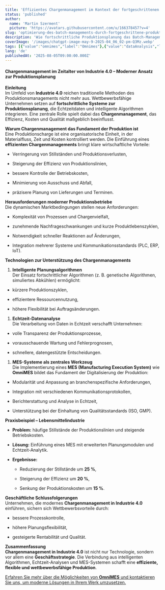 ```yaml
---
title: 'Effizientes Chargenmanagement im Kontext der fortgeschrittenen Produktionsplanung und Industrie 4.0'
status: 'published'
author:
  name: 'Martin Szerment'
  picture: 'https://avatars.githubusercontent.com/u/166378457?v=4'
slug: 'optimierung-des-batch-managements-durch-fortgeschrittene-produktionsplanung-in-der-industrie-4-0'
description: 'Wie fortschrittliche Produktionsplanung das Batch-Management in modernen Produktionssystemen verbessern kann.'
coverImage: '/images/chatgpt-image-may-9-2025-04_06_02-pm-Q3Mz.webp'
tags: [{"value":"omnimes","label":"Omnimes"},{"value":"dataAnalysis","label":"Data Analysis"}]
lang: 'de'
publishedAt: '2025-08-05T09:00:00.000Z'
---
```


#### Chargenmanagement im Zeitalter von Industrie 4.0 – Moderner Ansatz zur Produktionsplanung

**Einleitung**\
Im Umfeld von **Industrie 4.0** reichen traditionelle Methoden des Produktionsmanagements nicht mehr aus. Wettbewerbsfähige Unternehmen setzen auf **fortschrittliche Systeme zur Produktionsplanung**, die Echtzeitdaten und intelligente Algorithmen integrieren. Eine zentrale Rolle spielt dabei das **Chargenmanagement**, das Effizienz, Kosten und Qualität maßgeblich beeinflusst.

**Warum Chargenmanagement das Fundament der Produktion ist**\
Eine Produktionscharge ist eine organisatorische Einheit, in der Materialfluss, Zeit und Kosten kontrolliert werden. Die Einführung eines **effizienten Chargenmanagements** bringt klare wirtschaftliche Vorteile:

- Verringerung von Stillständen und Produktionsverlusten,

- Steigerung der Effizienz von Produktionslinien,

- bessere Kontrolle der Betriebskosten,

- Minimierung von Ausschuss und Abfall,

- präzisere Planung von Lieferungen und Terminen.

**Herausforderungen moderner Produktionsbetriebe**\
Die dynamischen Marktbedingungen stellen neue Anforderungen:

- Komplexität von Prozessen und Chargenvielfalt,

- zunehmende Nachfrageschwankungen und kurze Produktlebenszyklen,

- Notwendigkeit schneller Reaktionen auf Änderungen,

- Integration mehrerer Systeme und Kommunikationsstandards (PLC, ERP, IoT).

**Technologien zur Unterstützung des Chargenmanagements**

1. **Intelligente Planungsalgorithmen**\
   Der Einsatz fortschrittlicher Algorithmen (z. B. genetische Algorithmen, simuliertes Abkühlen) ermöglicht:

- kürzere Produktionszyklen,

- effizientere Ressourcennutzung,

- höhere Flexibilität bei Auftragsänderungen.

1. **Echtzeit-Datenanalyse**\
   Die Verarbeitung von Daten in Echtzeit verschafft Unternehmen:

- volle Transparenz der Produktionsprozesse,

- vorausschauende Wartung und Fehlerprognosen,

- schnellere, datengestützte Entscheidungen.

1. **MES-Systeme als zentrales Werkzeug**\
   Die Implementierung eines **MES (Manufacturing Execution System)** wie **OmniMES** bildet das Fundament der Digitalisierung der Produktion:

- Modularität und Anpassung an branchenspezifische Anforderungen,

- Integration mit verschiedenen Kommunikationsprotokollen,

- Berichterstattung und Analyse in Echtzeit,

- Unterstützung bei der Einhaltung von Qualitätsstandards (ISO, GMP).

**Praxisbeispiel – Lebensmittelindustrie**

- **Problem:** häufige Stillstände der Produktionslinien und steigende Betriebskosten.

- **Lösung:** Einführung eines MES mit erweiterten Planungsmodulen und Echtzeit-Analytik.

- **Ergebnisse:**

  - Reduzierung der Stillstände um **25 %**,

  - Steigerung der Effizienz um **20 %**,

  - Senkung der Produktionskosten um **15 %**.

**Geschäftliche Schlussfolgerungen**\
Unternehmen, die modernes **Chargenmanagement in Industrie 4.0** einführen, sichern sich Wettbewerbsvorteile durch:

- bessere Prozesskontrolle,

- höhere Planungsflexibilität,

- gesteigerte Rentabilität und Qualität.

**Zusammenfassung**\
**Chargenmanagement in Industrie 4.0** ist nicht nur Technologie, sondern vor allem eine **Geschäftsstrategie**. Die Verbindung aus intelligenten Algorithmen, Echtzeit-Analysen und MES-Systemen schafft eine **effiziente, flexible und wettbewerbsfähige Produktion**.

[Erfahren Sie mehr über die Möglichkeiten von **OmniMES** und kontaktieren Sie uns, um moderne Lösungen in Ihrem Werk umzusetzen.](www.omnimes.com)